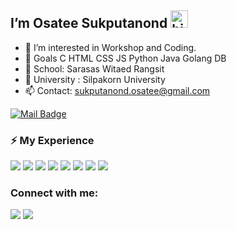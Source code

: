 ## I’m Osatee Sukputanond <img src="https://user-images.githubusercontent.com/1303154/88677602-1635ba80-d120-11ea-84d8-d263ba5fc3c0.gif" width="28px" alt="hi">

- 👀 I’m interested in Workshop and Coding.
- 🚀 Goals
        C
        HTML
        CSS
        JS
        Python
        Java
        Golang
        DB
- 🏫 School: Sarasas Witaed Rangsit
- 🏫 University : Silpakorn University
- 📫 Contact: sukputanond.osatee@gmail.com
  

[![Mail Badge](https://img.shields.io/badge/-sukputanond.osatee@gmail.com-c0392b?style=flat&labelColor=c0392b&logo=gmail&logoColor=white)](mailto:sukputanond.osatee@gmail.com)

<!-- TODO: Make technologies links takes you to repositories -->
### ⚡ My Experience

<p align="left"> 
    <img src="https://img.icons8.com/color/48/000000/javascript.png"/>
    <img src="https://img.icons8.com/color/48/000000/html-5.png"/>
    <img src="https://img.icons8.com/color/48/000000/css3.png"/>
    <img src="https://img.icons8.com/color/48/000000/python.png"/>
    <img src="https://img.icons8.com/color/48/000000/c-programming.png"/>
    <img src="https://img.icons8.com/color/48/000000/adobe-photoshop--v1.png"/>
    <img src="https://img.icons8.com/nolan/64/clip-studio-paint.png"/>
    <img src="https://img.icons8.com/?size=100&id=2572&format=png&color=000000"/>


### Connect with me:
<p align="left">
<a href = "https://www.facebook.com/osateenemo/"><img src="https://img.icons8.com/color/48/000000/facebook-new.png"/></a>
<a href = "https://www.instagram.com/_ostnm/"><img src="https://img.icons8.com/fluent/48/000000/instagram-new.png"/></a>
</p>
